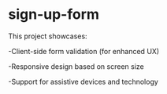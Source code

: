 # sign-up-form

This project showcases:

  -Client-side form validation (for enhanced UX)
  
  -Responsive design based on screen size
  
  -Support for assistive devices and technology
  
